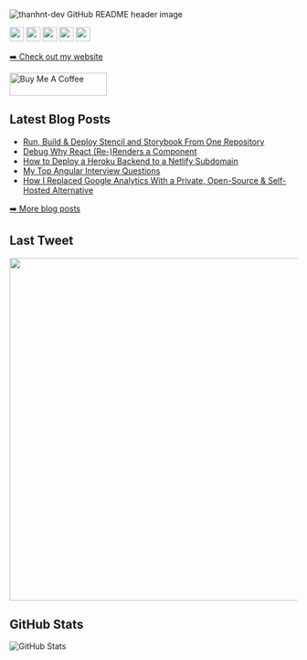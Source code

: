 <img src="https://github.com/thanhnt-dev/thanhnt-dev/blob/master/header.png" alt="thanhnt-dev GitHub README header image">
<p><a href="https://www.twitter.com/thanhnt-dev"><img src="https://img.shields.io/badge/twitter-%231DA1F2.svg?&style=for-the-badge&logo=twitter&logoColor=white" height=25></a> <a href="https://www.linkedin.com/in/michael-hoffmann-3b8933b1"><img src="https://img.shields.io/badge/linkedin-%230077B5.svg?&style=for-the-badge&logo=linkedin&logoColor=white" height=25></a> <a href="https://www.instagram.com/thanhnt-dev/"><img src="https://img.shields.io/badge/instagram-%23E4405F.svg?&style=for-the-badge&logo=instagram&logoColor=white" height=25></a> <a href="https://medium.com/@thanhnt-devDev"><img src="https://img.shields.io/badge/medium-%2312100E.svg?&style=for-the-badge&logo=medium&logoColor=white" height=25></a> <a href="https://dev.to/thanhnt-dev"><img src="https://img.shields.io/badge/DEV.TO-%230A0A0A.svg?&style=for-the-badge&logo=dev-dot-to&logoColor=white" height=25></a></p>
<p><a href="https://www.thanhnt-dev.de">➡️ Check out my website</a></p>
  <a href="https://www.buymeacoffee.com/thanhnt-dev" target="_blank" rel="noreferrer nofollow">
      <img src="https://cdn.buymeacoffee.com/buttons/default-red.png" alt="Buy Me A Coffee" height="40" width="170" >
    </a>
<h2>Latest Blog Posts</h2>
  <ul>
    <li><a href=https://www.thanhnt-dev.de/blog/run-build-and-deploy-stencil-and-storybook-from-one-repository/>Run, Build & Deploy Stencil and Storybook From One Repository</a></li><li><a href=https://www.thanhnt-dev.de/blog/debug-why-react-re-renders-a-component/>Debug Why React (Re-)Renders a Component</a></li><li><a href=https://www.thanhnt-dev.de/blog/how-to-deploy-a-heroku-backend-to-a-netlify-subdomain/>How to Deploy a Heroku Backend to a Netlify Subdomain</a></li><li><a href=https://www.thanhnt-dev.de/blog/my-top-angular-interview-questions/>My Top Angular Interview Questions</a></li><li><a href=https://www.thanhnt-dev.de/blog/how-i-replaced-google-analytics-with-a-private-open-source-and-self-hosted-alternative/>How I Replaced Google Analytics With a Private, Open-Source & Self-Hosted Alternative</a></li>
  </ul>
<p><a href="https://www.thanhnt-dev.de/blog">➡️ More blog posts</a></p>
<h2>Last Tweet</h2>
<p><a href="https://www.twitter.com/thanhnt-dev"><img src="https://github.com/thanhnt-dev/thanhnt-dev/blob/master/tweet.png" width="600"></a></p>
<h2>GitHub Stats</h2>
<p><img src="https://github-readme-stats.vercel.app/api?username=thanhnt-dev&amp;show_icons=true" alt="GitHub Stats"></p>

